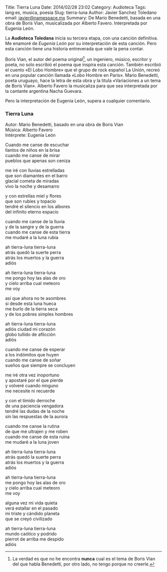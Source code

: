 Title: Tierra Luna
Date: 2014/02/28 23:02
Category: Audioteca
Tags: lang:es, musica, poesia
Slug: tierra-luna
Author: Javier Sanchez Toledano
email: javier@namespace.mx
Summary: De Mario Benedetti, basada en una obra de Boris Vian, musicalizada por Alberto Favero. Interpretada por Eugenia León.


La **Audioteca Toledana** inicia su tercera etapa, con una canción definitiva. Me enamoré de *Eugenia León* por su interpretación de esta canción. Pero esta canción tiene una historia entreverada que vale la pena contar.

Boris Vian, el autor del poema original[^1], un ingeniero, músico, escritor y poeta, no solo escribió el poema que inspira esta canción. También escribió el cuento «El Lobo Hombre» que el grupo de rock español La Unión, recreó en una popular canción llamada «Lobo Hombre en París». Mario Benedetti, poeta uruguayo, hace la letra de esta obra y la titula «Variaciones a un tema de Boris Vian». Alberto Favero la musicaliza para que sea interpretada por la cantante argentina Nacha Guevara.

[^1]: La verdad es que no he encontra **nunca** cual es el tema de Boris Vian del que habla Benedetti, por otro lado, no tengo porque no creerle.

Pero la interpretación de Eugenia León, supera a cualquier comentario.

### Tierra Luna

Autor: Mario Benedetti, basado en una obra de Boris Vian  
Música: Alberto Favero  
Intérprete: Eugenia León  

<div id="player"></div>
<script type="text/javascript">
var songlist = new Array(1);
songlist[0] = new Object();
songlist[0].mp3 = "//media.toledano.org/audioteca/tierra-luna.mp3";
songlist[0].ogg = "//media.toledano.org/audioteca/tierra-luna.ogg";
songlist[0].title = "Tierra Luna";
songlist[0].cover = "//media.toledano.org/audioteca/tierra-luna.jpg";
songlist[0].artist = "Eugenia León";
$("#player").xeMusicPlayer({songlist: songlist, theme: 3, mode: 1});
</script>

>
Cuando me canse de escuchar  
llantos de niños en la brisa  
cuando me canse de mirar  
pueblos que apenas son ceniza  
>  
me iré con lluvias estrelladas  
que son diamantes en el barro  
glacial cometa de miradas  
vivo la noche y desamarro  

>
y con estrellas miel y flores  
que son rubíes y topacio  
tendré el silencio en los albores  
del infinito eterno espacio  

>
cuando me canse de la lluvia  
y de la sangre y de la guerra  
cuando me canse de esta tierra  
me mudaré a la luna rubia  

>
ah tierra-luna tierra-luna  
atrás quedó la suerte perra  
atrás los muertos y la guerra  
adiós  

>
ah tierra-luna tierra-luna  
me pongo hoy las alas de oro  
y cielo arriba cual meteoro  
me voy  

>
así que ahora no te asombres  
si desde esta luna hueca  
me burlo de la tierra seca  
y de los pobres simples hombres  

>
ah tierra-luna tierra-luna  
adiós ciudad mi corazón  
globo tullido de aflicción  
adiós  

>
cuando me canse de esperar  
a los indómitos que huyen  
cuando me canse de soñar  
sueños que siempre se concluyen  

>
me iré otra vez inoportuno  
y apostaré por el que pierde  
y volveré cuando ninguno  
me necesite ni recuerde  

>
y con el tímido derroche  
de una paciencia vengadora  
tendré las dudas de la noche  
sin las respuestas de la aurora  

>
cuando me canse la rutina  
de que me ultrajen y me roben  
cuando me canse de esta ruina  
me mudaré a la luna joven  

>
ah tierra-luna tierra-luna  
atrás quedó la suerte perra  
atrás los muertos y la guerra  
adiós  

>
ah tierra-luna tierra-luna  
me pongo hoy las alas de oro  
y cielo arriba cual meteoro  
me voy  

>
alguna vez mi vida quieta  
verá estallar en el pasado  
mi triste y cándido planeta  
que se creyó civilizado  

>
ah tierra-luna tierra-luna  
mundo caótico y podrido  
pierrot de arriba me despido  
adiós
